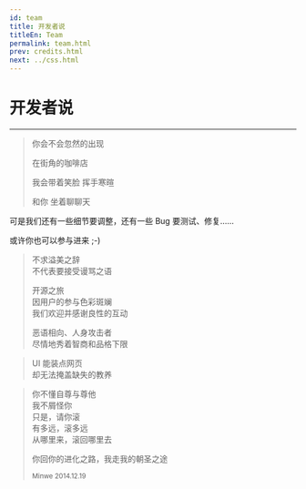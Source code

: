 ```yaml
---
id: team
title: 开发者说
titleEn: Team
permalink: team.html
prev: credits.html
next: ../css.html
---
```



# 开发者说
---

> 你会不会忽然的出现
>
> 在街角的咖啡店
>
> 我会带着笑脸 挥手寒暄
>
> 和你 坐着聊聊天

可是我们还有一些细节要调整，还有一些 Bug 要测试、修复……

或许你也可以参与进来 ;-)

> 不求溢美之辞 <br/>
> 不代表要接受谩骂之语
>
> 开源之旅 <br/>
> 因用户的参与色彩斑斓 <br/>
> 我们欢迎并感谢良性的互动
>
> 恶语相向、人身攻击者 <br/>
> 尽情地秀着智商和品格下限

> UI 能装点网页 <br/>
> 却无法掩盖缺失的教养 <br/>

> 你不懂自尊与尊他 <br/>
> 我不屑怪你 <br/>
> 只是，请你滚 <br/>
> 有多远，滚多远 <br/>
> 从哪里来，滚回哪里去 <br/>
>
> 你回你的进化之路，我走我的朝圣之途
>
>
> <small>Minwe 2014.12.19</small>

